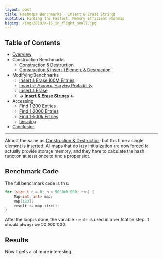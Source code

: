 ```yaml
---
layout: post
title: Hashmaps Benchmarks - Insert & Erase Strings
subtitle: Finding the Fastest, Memory Efficient Hashmap
bigimg: /img/2019/X-15_in_flight_small.jpg
---
```


## Table of Contents

* [Overview](/2019/04/01/hashmap-benchmarks-01-overview/)
* Construction Benchmarks
   * [Construction & Destruction](/2019/04/01/hashmap-benchmarks-02-result-CtorDtorEmptyMap/)
   * [Construction & Insert 1 Element & Destruction](/2019/04/01/hashmap-benchmarks-02-result-CtorDtorSingleEntryMap/)
* Modifying Benchmarks
   * [Insert & Erase 100M Entries](/2019/04/01/hashmap-benchmarks-02-result-InsertHugeInt/)
   * [Insert or Access, Varying Probability](/2019/04/01/hashmap-benchmarks-02-result-RandomDistinct2/)
   * [Insert & Erase](/2019/04/01/hashmap-benchmarks-02-result-RandomInsertErase/)
   * **&rarr; [Insert & Erase Strings](/2019/04/01/hashmap-benchmarks-02-result-RandomInsertEraseStrings/) &larr;**
* Accessing
   * [Find 1-200 Entries](/2019/04/01/hashmap-benchmarks-02-result-RandomFind_200/)
   * [Find 1-2000 Entries](/2019/04/01/hashmap-benchmarks-02-result-RandomFind_2000/)
   * [Find 1-500k Entries](/2019/04/01/hashmap-benchmarks-02-result-RandomFind_500000/)
   * [Iterating](/2019/04/01/hashmap-benchmarks-02-result-IterateIntegers/)
* [Conclusion](/2019/04/01/hashmap-benchmarks-03-conclusion/)

----

Almost the same as [Construction & Destruction](/2019/04/01/hashmap-benchmarks-CtorDtorEmptyMap/), but this time a single element is inserted. All maps that do lazy initialization are now forced to actually provide storage memory, and they have to calculate the hash function at least once to find a proper slot.

## Benchmark Code

The full benchmark code is this: 

```cpp
for (size_t n = 0; n < 50'000'000; ++n) {
    Map<int, int> map;
    map[123];
    result += map.size();
}
```

After the loop is done, the variable `result` is used in a verifcation step. It should always be 50'000'000.

## Results

Now it gets a lot more interesting.

<script src="https://cdn.plot.ly/plotly-latest.min.js"></script>
<div id="id_e9119b43" style="height:250em"></div>
<script>
    var colors = Plotly.d3.scale.category10().range();
    var m0y = [ "std::unordered_map", "boost::unordered_map", "tsl::sparse_map", "spp::sparse_hash_map", "phmap::<br>parallel_node_hash_map", "boost::multi_index::<br>hashed_unique", "eastl::hash_map", "phmap::<br>parallel_flat_hash_map", "emilib1::HashMap", "tsl::hopscotch_map", "absl::node_hash_map", "phmap::node_hash_map", "folly::F14NodeMap", "tsl::robin_map", "folly::F14ValueMap", "ska::bytell_hash_map", "absl::flat_hash_map", "phmap::flat_hash_map", "<b>robin_hood::<br>unordered_node_map</b>", "<b>robin_hood::<br>unordered_flat_map</b>"];
    var m1y = [ "std::unordered_map", "boost::unordered_map", "tsl::sparse_map", "phmap::<br>parallel_node_hash_map", "spp::sparse_hash_map", "boost::multi_index::<br>hashed_unique", "phmap::<br>parallel_flat_hash_map", "eastl::hash_map", "emilib1::HashMap", "tsl::hopscotch_map", "absl::node_hash_map", "phmap::node_hash_map", "folly::F14NodeMap", "tsl::robin_map", "folly::F14ValueMap", "ska::bytell_hash_map", "phmap::flat_hash_map", "absl::flat_hash_map", "<b>robin_hood::<br>unordered_node_map</b>", "<b>robin_hood::<br>unordered_flat_map</b>"];
    var m2y = [ "std::unordered_map", "boost::unordered_map", "tsl::sparse_map", "phmap::<br>parallel_node_hash_map", "spp::sparse_hash_map", "boost::multi_index::<br>hashed_unique", "eastl::hash_map", "phmap::<br>parallel_flat_hash_map", "emilib1::HashMap", "tsl::hopscotch_map", "phmap::node_hash_map", "absl::node_hash_map", "folly::F14ValueMap", "tsl::robin_map", "folly::F14NodeMap", "ska::bytell_hash_map", "phmap::flat_hash_map", "absl::flat_hash_map", "<b>robin_hood::<br>unordered_node_map</b>", "<b>robin_hood::<br>unordered_flat_map</b>"];
    var m3y = [ "std::unordered_map", "boost::unordered_map", "tsl::sparse_map", "spp::sparse_hash_map", "phmap::<br>parallel_node_hash_map", "boost::multi_index::<br>hashed_unique", "eastl::hash_map", "phmap::<br>parallel_flat_hash_map", "emilib1::HashMap", "tsl::hopscotch_map", "phmap::node_hash_map", "absl::node_hash_map", "ska::bytell_hash_map", "tsl::robin_map", "folly::F14NodeMap", "folly::F14ValueMap", "phmap::flat_hash_map", "absl::flat_hash_map", "<b>robin_hood::<br>unordered_node_map</b>", "<b>robin_hood::<br>unordered_flat_map</b>"];
    var m4y = [ "std::unordered_map", "boost::unordered_map", "phmap::<br>parallel_node_hash_map", "tsl::sparse_map", "spp::sparse_hash_map", "boost::multi_index::<br>hashed_unique", "phmap::<br>parallel_flat_hash_map", "emilib1::HashMap", "tsl::hopscotch_map", "phmap::node_hash_map", "absl::node_hash_map", "eastl::hash_map", "ska::bytell_hash_map", "absl::flat_hash_map", "phmap::flat_hash_map", "folly::F14NodeMap", "folly::F14ValueMap", "tsl::robin_map", "<b>robin_hood::<br>unordered_node_map</b>", "<b>robin_hood::<br>unordered_flat_map</b>"];
    var measurement_names = [ "7 bytes", "8 bytes", "13 bytes", "100 bytes", "1000 bytes" ];

    var data = [
        { x: [ 7.46533, 7.031385, 6.422325000000001, 5.9750250000000005, 5.7922, 5.8291450000000005, 4.721265000000001, 4.08112, 3.565905, 3.56925, 3.8332800000000002, 3.71965, 3.858405, 3.30875, 3.48485, 3.0577249999999996, 2.6648449999999997, 2.61935, 2.749705, 2.6991899999999998 ],
          y: m0y, name: measurement_names[0] + ' (robin_hood::hash)', type: 'bar', orientation: 'h', yaxis: 'y', marker: { color: colors[0], },
        },
        { x: [ 9.71689, 9.19937, 7.195125, 6.755974999999999, 7.28841, 7.10721, 6.214005, 5.21354, 4.82399, 4.794115, 5.276755, 5.2626, 5.20027, 4.803555, 5.046495, 4.503175, 3.981065, 3.92861, 4.1196, 3.9182499999999996 ],
          y: m0y, name: measurement_names[1] + ' (robin_hood::hash)', type: 'bar', orientation: 'h', yaxis: 'y', marker: { color: colors[1], },
        },
        { x: [ 7.59278, 7.16988, 6.4536549999999995, 5.963365, 5.8461, 5.87422, 4.85889, 4.16142, 3.63477, 3.690785, 3.92438, 3.83996, 3.968255, 3.36355, 3.53803, 3.12859, 2.73376, 2.70233, 2.8864099999999997, 2.750615 ],
          y: m0y, name: measurement_names[2] + ' (robin_hood::hash)', type: 'bar', orientation: 'h', yaxis: 'y', marker: { color: colors[2], },
        },
        { x: [ 5.996995, 5.71807, 6.34653, 6.075699999999999, 5.14402, 4.711355, 4.01622, 5.49365, 4.9048549999999995, 4.69975, 3.459205, 3.46296, 3.208875, 4.25978, 3.842075, 4.364225, 3.7496, 3.76621, 3.56393, 3.28415 ],
          y: m0y, name: measurement_names[3] + ' (robin_hood::hash)', type: 'bar', orientation: 'h', yaxis: 'y', marker: { color: colors[3], },
        },
        { x: [ 4.933065, 5.736515000000001, 5.65715, 5.4591899999999995, 5.64705, 5.12025, 4.693355, 5.24102, 5.338535, 4.89467, 4.493645, 4.54103, 3.9460550000000003, 4.21656, 3.85689, 4.476559999999999, 4.223425000000001, 4.29689, 3.89612, 3.64049 ],
          y: m0y, name: measurement_names[4] + ' (robin_hood::hash)', type: 'bar', orientation: 'h', yaxis: 'y', marker: { color: colors[4], },
            textposition: 'outside',
            text: [ "35.7s<br>61MB", "34.9s<br>61MB", "32.1s<br>64MB", "30.2s<br>61MB", "29.7s<br>63MB", "28.6s<br>60MB", "24.5s<br>60MB", "24.2s<br>75MB", "22.3s<br>97MB", "21.6s<br>97MB", "21.0s<br>63MB", "20.8s<br>64MB", "20.2s<br>60MB", "20.0s<br>205MB", "19.8s<br>104MB", "19.5s<br>87MB", "17.4s<br>88MB", "17.3s<br>89MB", "<b>17.2s<br>59MB</b>", "<b>16.3s<br>87MB</b>" ],
        },
        { x: [ 7.869325, 7.2524999999999995, 6.592935000000001, 6.04365, 6.01199, 6.3363, 4.35205, 4.835355, 3.70265, 3.8774699999999998, 4.067455, 4.00428, 4.06968, 3.43791, 3.626315, 3.199955, 2.96659, 2.96328, 3.0144, 2.9922449999999996 ],
          y: m1y, name: measurement_names[0] + ' (Identity)', type: 'bar', orientation: 'h', yaxis: 'y2', marker: { color: colors[0], },
        },
        { x: [ 9.74398, 9.21354, 7.214435, 7.36106, 6.7052, 7.08596, 5.20815, 6.1648700000000005, 4.772320000000001, 4.811185, 5.281925, 5.27064, 4.946275, 4.815805, 5.025124999999999, 4.503645, 3.95328, 3.967965, 4.08076, 3.934475 ],
          y: m1y, name: measurement_names[1] + ' (Identity)', type: 'bar', orientation: 'h', yaxis: 'y2', marker: { color: colors[1], },
        },
        { x: [ 7.909215, 7.2094249999999995, 6.56874, 6.06301, 6.00448, 6.026515, 4.35318, 4.908605, 3.65419, 3.758755, 4.052289999999999, 4.01921, 3.928325, 3.372045, 3.60004, 3.219285, 2.90691, 2.89727, 2.9219350000000004, 2.8793499999999996 ],
          y: m1y, name: measurement_names[2] + ' (Identity)', type: 'bar', orientation: 'h', yaxis: 'y2', marker: { color: colors[2], },
        },
        { x: [ 6.009964999999999, 5.70443, 6.322744999999999, 5.13586, 6.060805, 4.701105, 5.47159, 3.97426, 4.868385, 4.66051, 3.4678750000000003, 3.4764, 3.22393, 4.2200500000000005, 3.84696, 4.3528, 3.75972, 3.748095, 3.469325, 3.2517699999999996 ],
          y: m1y, name: measurement_names[3] + ' (Identity)', type: 'bar', orientation: 'h', yaxis: 'y2', marker: { color: colors[3], },
        },
        { x: [ 4.943725000000001, 5.71131, 5.654685, 5.69327, 5.462235, 5.084605, 5.27086, 4.67404, 5.34401, 4.850944999999999, 4.48839, 4.53329, 3.9433350000000003, 4.185560000000001, 3.85084, 4.4924599999999995, 4.29733, 4.220505, 3.684005, 3.63668 ],
          y: m1y, name: measurement_names[4] + ' (Identity)', type: 'bar', orientation: 'h', yaxis: 'y2', marker: { color: colors[4], },
            textposition: 'outside',
            text: [ "36.5s<br>60MB", "35.1s<br>61MB", "32.4s<br>64MB", "30.3s<br>64MB", "30.2s<br>61MB", "29.2s<br>60MB", "24.7s<br>76MB", "24.6s<br>59MB", "22.3s<br>97MB", "22.0s<br>97MB", "21.4s<br>63MB", "21.3s<br>64MB", "20.1s<br>60MB", "20.0s<br>205MB", "19.9s<br>104MB", "19.8s<br>87MB", "17.9s<br>89MB", "17.8s<br>88MB", "<b>17.2s<br>59MB</b>", "<b>16.7s<br>87MB</b>" ],
        },
        { x: [ 9.642399999999999, 9.046535, 7.259155, 7.35802, 6.7256800000000005, 7.093615, 6.09864, 5.50545, 4.73762, 4.786515, 5.15372, 5.14805, 4.93474, 4.792205, 5.055365, 4.462435, 4.05238, 4.08711, 4.00244, 3.87456 ],
          y: m2y, name: measurement_names[0] + ' (absl::Hash)', type: 'bar', orientation: 'h', yaxis: 'y3', marker: { color: colors[0], },
        },
        { x: [ 7.4442450000000004, 6.752635, 6.282500000000001, 5.74495, 5.757295, 5.818585000000001, 4.813385, 4.15188, 3.38485, 3.3046699999999998, 3.6703, 3.66113, 3.3922049999999997, 2.949935, 3.80898, 2.9715, 2.50358, 2.48691, 2.6495699999999998, 2.575905 ],
          y: m2y, name: measurement_names[1] + ' (absl::Hash)', type: 'bar', orientation: 'h', yaxis: 'y3', marker: { color: colors[1], },
        },
        { x: [ 9.66997, 9.135725, 7.19121, 7.41661, 6.691575, 7.096355, 6.091340000000001, 5.3907, 4.783165, 4.749345, 5.18728, 5.117405, 4.94891, 4.784685, 4.95137, 4.485925, 4.02008, 4.04178, 4.016695, 3.872715 ],
          y: m2y, name: measurement_names[2] + ' (absl::Hash)', type: 'bar', orientation: 'h', yaxis: 'y3', marker: { color: colors[2], },
        },
        { x: [ 6.28141, 6.020085, 6.505005, 5.43533, 6.325480000000001, 4.85666, 4.22539, 5.76153, 5.103025000000001, 4.89577, 3.76585, 3.763885, 4.19344, 4.4761, 3.41747, 4.696815, 4.07855, 4.087870000000001, 3.80246, 3.689875 ],
          y: m2y, name: measurement_names[3] + ' (absl::Hash)', type: 'bar', orientation: 'h', yaxis: 'y3', marker: { color: colors[3], },
        },
        { x: [ 4.09354, 4.90607, 4.77834, 4.59141, 4.652480000000001, 4.20354, 3.84951, 4.18979, 4.09986, 3.800255, 3.46249, 3.4223, 3.03503, 3.34803, 3.072305, 3.655705, 3.26787, 3.2055249999999997, 2.862135, 2.82751 ],
          y: m2y, name: measurement_names[4] + ' (absl::Hash)', type: 'bar', orientation: 'h', yaxis: 'y3', marker: { color: colors[4], },
            textposition: 'outside',
            text: [ "37.1s<br>60MB", "35.9s<br>61MB", "32.0s<br>64MB", "30.5s<br>64MB", "30.2s<br>61MB", "29.1s<br>61MB", "25.1s<br>60MB", "25.0s<br>75MB", "22.1s<br>97MB", "21.5s<br>97MB", "21.2s<br>64MB", "21.1s<br>63MB", "20.5s<br>104MB", "20.4s<br>205MB", "20.3s<br>60MB", "20.3s<br>87MB", "17.9s<br>89MB", "17.9s<br>88MB", "<b>17.3s<br>59MB</b>", "<b>16.8s<br>87MB</b>" ],
        },
        { x: [ 9.316804999999999, 7.62307, 6.99031, 6.403275000000001, 6.4658, 6.53782, 5.76257, 4.74925, 4.030485, 4.03749, 4.28537, 4.291105, 3.6678800000000003, 3.7548000000000004, 4.230955, 3.87829, 3.31102, 3.2565600000000003, 3.4386099999999997, 3.33453 ],
          y: m3y, name: measurement_names[0] + ' (folly::hasher)', type: 'bar', orientation: 'h', yaxis: 'y4', marker: { color: colors[0], },
        },
        { x: [ 9.919495, 9.34319, 7.345625, 6.9049, 7.51363, 7.237385, 6.30506, 5.56849, 4.980955, 5.04527, 5.50658, 5.455405, 4.64396, 4.93313, 5.18103, 4.92966, 4.18828, 4.147375, 4.230445, 4.08793 ],
          y: m3y, name: measurement_names[1] + ' (folly::hasher)', type: 'bar', orientation: 'h', yaxis: 'y4', marker: { color: colors[1], },
        },
        { x: [ 9.280605000000001, 7.844435, 6.80694, 6.32899, 6.4003, 6.56292, 5.31817, 4.79448, 4.036545, 3.996375, 4.26828, 4.27387, 3.4988799999999998, 3.6281600000000003, 4.236205, 3.84366, 3.27489, 3.20822, 3.31114, 3.254505 ],
          y: m3y, name: measurement_names[2] + ' (folly::hasher)', type: 'bar', orientation: 'h', yaxis: 'y4', marker: { color: colors[2], },
        },
        { x: [ 6.3694, 6.04303, 6.64741, 6.47877, 5.52735, 5.026619999999999, 4.32957, 5.91241, 5.339075, 5.133895, 3.89045, 3.88318, 4.767125, 4.5483899999999995, 3.4825049999999997, 4.0710999999999995, 4.18061, 4.19255, 3.9090100000000003, 3.65048 ],
          y: m3y, name: measurement_names[3] + ' (folly::hasher)', type: 'bar', orientation: 'h', yaxis: 'y4', marker: { color: colors[3], },
        },
        { x: [ 4.378674999999999, 5.1487099999999995, 5.077249999999999, 4.897005, 4.9536, 4.5530349999999995, 4.109385, 4.56141, 4.52878, 4.2095400000000005, 3.80812, 3.756425, 3.95711, 3.64018, 3.3262400000000003, 3.220675, 3.60689, 3.548475, 3.12359, 3.10938 ],
          y: m3y, name: measurement_names[4] + ' (folly::hasher)', type: 'bar', orientation: 'h', yaxis: 'y4', marker: { color: colors[4], },
            textposition: 'outside',
            text: [ "39.3s<br>60MB", "36.0s<br>61MB", "32.9s<br>64MB", "31.0s<br>61MB", "30.9s<br>64MB", "29.9s<br>60MB", "25.8s<br>60MB", "25.6s<br>75MB", "22.9s<br>97MB", "22.4s<br>97MB", "21.8s<br>64MB", "21.7s<br>63MB", "20.5s<br>87MB", "20.5s<br>205MB", "20.5s<br>60MB", "19.9s<br>104MB", "18.6s<br>89MB", "18.4s<br>88MB", "<b>18.0s<br>59MB</b>", "<b>17.4s<br>87MB</b>" ],
        },
        { x: [ 7.469995, 7.00454, 5.50939, 5.85938, 5.211259999999999, 5.722335, 3.87769, 3.2149650000000003, 3.383645, 3.67856, 3.68208, 4.77126, 3.0721100000000003, 2.60131, 2.53981, 3.9497549999999997, 3.5190599999999996, 2.8395849999999996, 2.8274749999999997, 2.5088150000000002 ],
          y: m4y, name: measurement_names[0] + ' (FNV1a)', type: 'bar', orientation: 'h', yaxis: 'y5', marker: { color: colors[0], },
        },
        { x: [ 7.381715, 7.060645, 5.44313, 5.7397, 5.04215, 5.426164999999999, 3.92883, 3.17922, 3.180895, 3.72381, 3.77869, 4.541615, 3.490865, 2.623525, 2.56942, 3.8889050000000003, 3.578785, 2.937805, 2.865075, 2.4894100000000003 ],
          y: m4y, name: measurement_names[1] + ' (FNV1a)', type: 'bar', orientation: 'h', yaxis: 'y5', marker: { color: colors[1], },
        },
        { x: [ 8.093914999999999, 7.667335, 6.11418, 6.126939999999999, 5.465785, 6.042339999999999, 4.41024, 3.489885, 3.72493, 4.03816, 4.040405, 4.865435, 3.328735, 3.04644, 3.00349, 4.262255, 3.93708, 3.31873, 3.02667, 2.7367600000000003 ],
          y: m4y, name: measurement_names[2] + ' (FNV1a)', type: 'bar', orientation: 'h', yaxis: 'y5', marker: { color: colors[2], },
        },
        { x: [ 8.100915, 8.174965, 7.74321, 8.338944999999999, 8.161045, 6.890205, 7.9624, 8.349815, 7.707085, 6.42339, 6.3642, 6.09745, 7.50865, 6.540785, 6.52911, 5.68448, 6.32247, 6.332554999999999, 5.8172049999999995, 5.57284 ],
          y: m4y, name: measurement_names[3] + ' (FNV1a)', type: 'bar', orientation: 'h', yaxis: 'y5', marker: { color: colors[3], },
        },
        { x: [ 17.8607, 18.900100000000002, 21.7558, 18.686500000000002, 19.18775, 17.79355, 21.4196, 23.2145, 21.1057, 21.0856, 20.9938, 17.46005, 18.9354, 20.73355, 20.8211, 17.5704, 17.4979, 17.1851, 16.807499999999997, 16.76935 ],
          y: m4y, name: measurement_names[4] + ' (FNV1a)', type: 'bar', orientation: 'h', yaxis: 'y5', marker: { color: colors[4], },
            textposition: 'outside',
            text: [ "48.9s<br>61MB", "48.8s<br>61MB", "46.6s<br>63MB", "44.8s<br>64MB", "43.1s<br>61MB", "41.9s<br>60MB", "41.6s<br>92MB", "41.4s<br>97MB", "39.1s<br>97MB", "38.9s<br>64MB", "38.9s<br>63MB", "37.7s<br>60MB", "36.3s<br>87MB", "35.5s<br>127MB", "35.5s<br>128MB", "35.4s<br>60MB", "34.9s<br>104MB", "32.6s<br>205MB", "<b>31.3s<br>59MB</b>", "<b>30.1s<br>87MB</b>" ],
        },
    ];

    var layout = {
        // title: { text: 'RandomInsertEraseStrings'},
        grid: {
            ygap: 0.1,
            subplots: [
            ['xy'],
            ['xy2'],
            ['xy3'],
            ['xy4'],
            ['xy5'],
        ] },

        barmode: 'stack',
        yaxis: { title: 'robin_hood::hash', automargin: true, },
        yaxis2: { title: 'Identity', automargin: true, },
        yaxis3: { title: 'absl::Hash', automargin: true, },
        yaxis4: { title: 'folly::hasher', automargin: true, },
        yaxis5: { title: 'FNV1a', automargin: true, },
        xaxis: { automargin: true, },
        legend: { traceorder: 'normal' },
        margin: { pad: 0, l:0, r:0, t:0, b:0, },
        showlegend:false,
    };

    Plotly.newPlot('id_e9119b43', data, layout);
</script>
